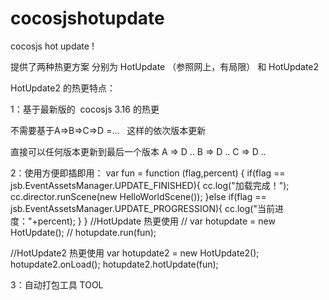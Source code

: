 # cocosjshotupdate
cocosjs hot update !


提供了两种热更方案 
分别为 HotUpdate （参照网上，有局限） 和 HotUpdate2 





HotUpdate2 的热更特点：


1：基于最新版的  cocosjs 3.16 的热更 

不需要基于A=>B=>C=>D =...   这样的依次版本更新 

 直接可以任何版本更新到最后一个版本 A => D ..
                                 B => D ..
                                 C => D .. 
                                 
                                 

								 
								 
								 

 
 
 
 2：使用方便即插即用：
 var fun = function (flag,percent) {
	if(flag == jsb.EventAssetsManager.UPDATE_FINISHED){
		cc.log("加载完成！");
		cc.director.runScene(new HelloWorldScene());
	}else if(flag == jsb.EventAssetsManager.UPDATE_PROGRESSION){
		cc.log("当前进度："+percent);
	}
}
//HotUpdate 热更使用 
// var hotupdate = new HotUpdate();
// hotupdate.run(fun);


//HotUpdate2 热更使用 
var hotupdate2 = new HotUpdate2();
hotupdate2.onLoad();
hotupdate2.hotUpdate(fun);








3：自动打包工具 TOOL 

